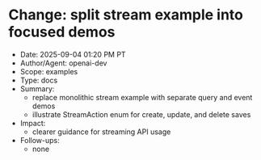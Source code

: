 # Change: split stream example into focused demos

- Date: 2025-09-04 01:20 PM PT
- Author/Agent: openai-dev
- Scope: examples
- Type: docs
- Summary:
  - replace monolithic stream example with separate query and event demos
  - illustrate StreamAction enum for create, update, and delete saves
- Impact:
  - clearer guidance for streaming API usage
- Follow-ups:
  - none
